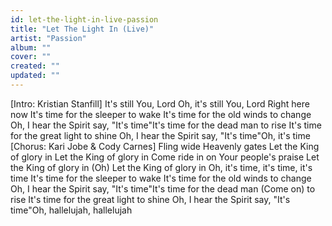 ```yaml
---
id: let-the-light-in-live-passion
title: "Let The Light In (Live)"
artist: "Passion"
album: ""
cover: ""
created: ""
updated: ""
---
```


[Intro: Kristian Stanfill]
It's still You, Lord
Oh, it's still You, Lord
Right here now
It's time for the sleeper to wake
It's time for the old winds to change
Oh, I hear the Spirit say, "It's time"It's time for the dead man to rise
It's time for the great light to shine
Oh, I hear the Spirit say, "It's time"Oh, it's time
[Chorus: Kari Jobe & Cody Carnes]
Fling wide Heavenly gates
Let the King of glory in
Let the King of glory in
Come ride in on Your people's praise
Let the King of glory in (Oh)
Let the King of glory in
Oh, it's time, it's time, it's time
It's time for the sleeper to wake
It's time for the old winds to change
Oh, I hear the Spirit say, "It's time"It's time for the dead man (Come on) to rise
It's time for the great light to shine
Oh, I hear the Spirit say, "It's time"Oh, hallelujah, hallelujah